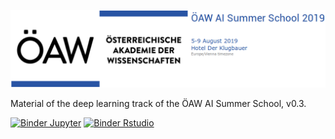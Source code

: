 ![OeAW AI Summer School](header_summerschool.png)

Material of the deep learning track of the ÖAW AI Summer School, v0.3.

[![Binder Jupyter](https://mybinder.org/badge_logo.svg)](https://mybinder.org/v2/gh/WolfgangWaltenberger/oeawai/master)
[![Binder Rstudio](https://mybinder.org/badge_logo.svg)](https://mybinder.org/v2/gh/WolfgangWaltenberger/oeawai/master?urlpath=rstudio)

